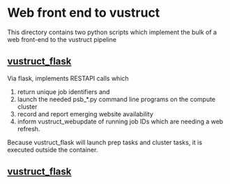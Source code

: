 # Web front end to vustruct
This directory contains two python scripts which
implement the bulk of a web front-end to the
vustruct pipeline 

## <ins>vustruct_flask</ins> 

Via flask, implements RESTAPI calls which 
1. return unique job identifiers and
2. launch the needed psb_*.py command line programs on the compute cluster
3. record and report  emerging website availability
4. inform vustruct_webupdate of running job IDs which are
needing a web refresh.

Because vustruct_flask will launch prep tasks and
cluster tasks, it is executed outside the container.

## <ins>vustruct_flask</ins> 
